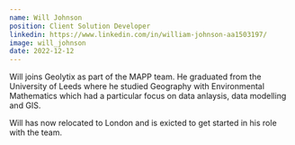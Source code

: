 ```yaml
---
name: Will Johnson
position: Client Solution Developer
linkedin: https://www.linkedin.com/in/william-johnson-aa1503197/
image: will_johnson
date: 2022-12-12
---
```


Will joins Geolytix as part of the MAPP team. He graduated from the University of Leeds where he studied Geography with Environmental Mathematics which had a particular focus on data anlaysis, data modelling and GIS. 

Will has now relocated to London and is exicted to get started in his role with the team.
